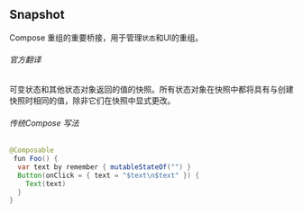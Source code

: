 ## Snapshot
Compose 重组的重要桥接，用于管理`状态`和UI的重组。
######  官方翻译
可变状态和其他状态对象返回的值的快照。所有状态对象在快照中都将具有与创建快照时相同的值，除非它们在快照中显式更改。

###### 传统Compose 写法
```JAVA
@Composable
 fun Foo() {
  var text by remember { mutableStateOf("") }
  Button(onClick = { text = "$text\n$text" }) {
    Text(text)
  }
}
```
##


##
